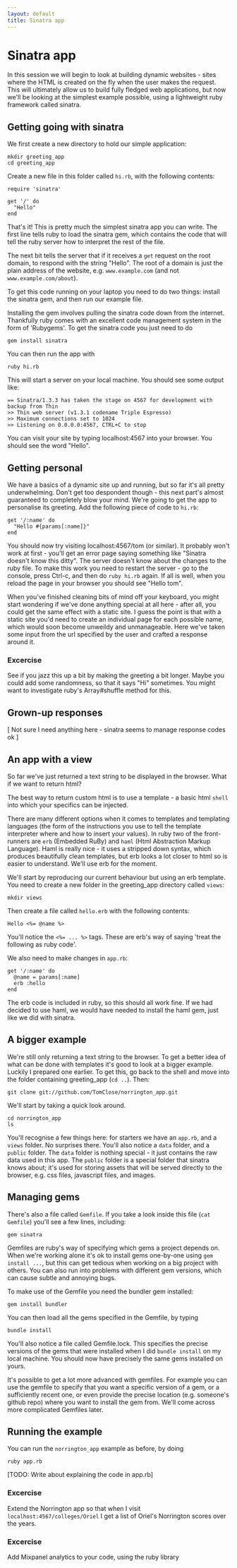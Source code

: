 ```yaml
---
layout: default
title: Sinatra app
---
```


# Sinatra app

In this session we will begin to look at building dynamic websites - sites where the HTML is created on the fly when the user makes the request. This will ultimately allow us to build fully fledged web applications, but now we'll be looking at the simplest example possible, using a lightweight ruby framework called sinatra.

## Getting going with sinatra

We first create a new directory to hold our simple application:

    mkdir greeting_app
    cd greeting_app

Create a new file in this folder called `hi.rb`, with the following contents:

    require 'sinatra'
    
    get '/' do
      "Hello"
    end

That's it! This is pretty much the simplest sinatra app you can write. The first line tells ruby to load the sinatra gem, which contains the code that will tell the ruby server how to interpret the rest of the file.

The next bit tells the server that if it receives a `get` request on the root domain, to respond with the string "Hello". The root of a domain is just the plain address of the website, e.g. `www.example.com` (and not `www.example.com/about`).

To get this code running on your laptop you need to do two things: install the sinatra gem, and then run our example file.

Installing the gem involves pulling the sinatra code down from the internet. Thankfully ruby comes with an excellent code management system in the form of 'Rubygems'. To get the sinatra code you just need to do

    gem install sinatra

You can then run the app with 

    ruby hi.rb

This will start a server on your local machine. You should see some output like:

    == Sinatra/1.3.3 has taken the stage on 4567 for development with backup from Thin
    >> Thin web server (v1.3.1 codename Triple Espresso)
    >> Maximum connections set to 1024
    >> Listening on 0.0.0.0:4567, CTRL+C to stop
    
You can visit your site by typing localhost:4567 into your browser. You should see the word "Hello".

## Getting personal

We have a basics of a dynamic site up and running, but so far it's all pretty underwhelming. Don't get too despondent though - this next part's almost guaranteed to completely blow your mind. We're going to get the app to personalise its greeting. Add the following piece of code to `hi.rb`:

    get '/:name' do
      "Hello #{params[:name]}"
    end

You should now try visiting localhost:4567/tom (or similar). It probably won't work at first - you'll get an error page saying something like "Sinatra doesn't know this ditty". The server doesn't know about the changes to the ruby file. To make this work you need to restart the server - go to the console, press Ctrl-c, and then do `ruby hi.rb` again. If all is well, when you reload the page in your browser you should see "Hello tom". 

When you've finished cleaning bits of mind off your keyboard, you might start wondering if we've done anything special at all here - after all, you could get the same effect with a static site. I guess the point is that with a static site you'd need to create an individual page for each possible name, which would soon become unweildy and unmanageable. Here we've taken some input from the url specified by the user and crafted a response around it.

### Excercise

See if you jazz this up a bit by making the greeting a bit longer. Maybe you could add some randomness, so that it says "Hi" sometimes. You might want to investigate ruby's Array#shuffle method for this.

## Grown-up responses

[ Not sure I need anything here - sinatra seems to manage response codes ok ]

## An app with a view

So far we've just returned a text string to be displayed in the browser. What if we want to return html? 

The best way to return custom html is to use a template - a basic html `shell` into which your specifics can be injected.

There are many different options when it comes to templates and templating languages (the form of the instructions you use to tell the template interpreter where and how to insert your values). In ruby two of the front-runners are `erb` (Embedded RuBy) and `haml` (Html Abstraction Markup Language). Haml is really nice - it uses a stripped down syntax, which produces beautifully clean templates, but erb looks a lot closer to html so is easier to understand. We'll use erb for the moment.

We'll start by reproducing our current behaviour but using an erb template. You need to create a new folder in the greeting_app directory called `views`:

    mkdir views

Then create a file called `hello.erb` with the following contents:

    Hello <%= @name %>

You'll notice the `<%= ... %>` tags. These are erb's way of saying 'treat the following as ruby code'.

We also need to make changes in `app.rb`:

    get '/:name' do
      @name = params[:name]
      erb :hello
    end

The erb code is included in ruby, so this should all work fine. If we had decided to use haml, we would have needed to install the haml gem, just like we did with sinatra.

## A bigger example

We're still only returning a text string to the browser. To get a better idea of what can be done with templates it's good to look at a bigger example. Luckily I prepared one earlier. To get this, go back to the shell and move into the folder containing greeting_app (`cd ..`). Then:

    git clone git://github.com/TomClose/norrington_app.git

We'll start by taking a quick look around.

    cd norrington_app
    ls

You'll recognise a few things here: for starters we have an `app.rb`, and a `views` folder. No surprises there. You'll also notice a `data` folder, and a `public` folder. The `data` folder is nothing special - it just contains the raw data used in this app. The `public` folder is a special folder that sinatra knows about; it's used for storing assets that will be served directly to the browser, e.g. css files, javascript files, and images.

## Managing gems

There's also a file called `Gemfile`. If you take a look inside this file (`cat Gemfile`) you'll see a few lines, including:

    gem sinatra

Gemfiles are ruby's way of specifying which gems a project depends on. When we're working alone it's ok to install gems one-by-one using `gem install ...`, but this can get tedious when working on a big project with others. You can also run into problems with different gem versions, which can cause subtle and annoying bugs.

To make use of the Gemfile you need the bundler gem installed:

    gem install bundler

You can then load all the gems specified in the Gemfile, by typing

    bundle install

You'll also notice a file called Gemfile.lock. This specifies the precise versions of the gems that were installed when I did `bundle install` on my local machine. You should now have precisely the same gems installed on yours.

It's possible to get a lot more advanced with gemfiles. For example you can use the gemfile to specify that you want a specific version of a gem, or a sufficiently recent one, or even provide the precise location (e.g. someone's github repo) where you want to install the gem from. We'll come across more complicated Gemfiles later.

## Running the example

You can run the `norrington_app` example as before, by doing

    ruby app.rb

[TODO: Write about explaining the code in app.rb]

### Excercise

Extend the Norrington app so that when I visit `localhost:4567/colleges/Oriel` I get a list of Oriel's Norrington scores over the years.


### Excercise

Add Mixpanel analytics to your code, using the ruby library


